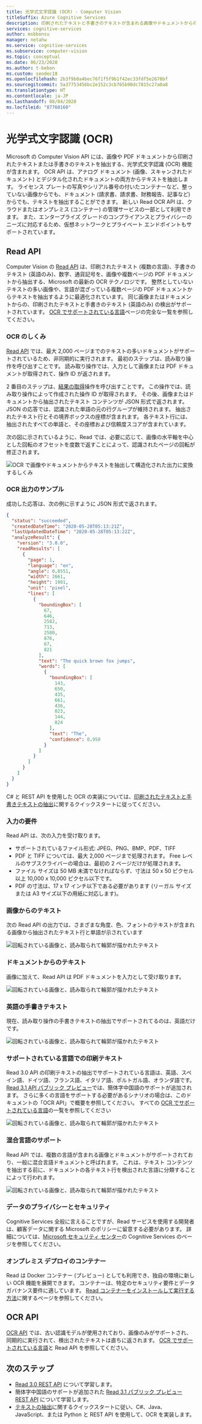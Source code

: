 ```yaml
---
title: 光学式文字認識 (OCR) - Computer Vision
titleSuffix: Azure Cognitive Services
description: 印刷されたテキストと手書きのテキストが含まれる画像やドキュメントからの、Computer Vision API を使用した光学式文字認識 (OCR) に関連する概念です。
services: cognitive-services
author: msbbonsu
manager: netahw
ms.service: cognitive-services
ms.subservice: computer-vision
ms.topic: conceptual
ms.date: 06/23/2020
ms.author: t-bebon
ms.custom: seodec18
ms.openlocfilehash: 2b3f9b0a4bec76f1f5f9b1f42ec33fdf5e2678bf
ms.sourcegitcommit: 5a37753456bc2e152c3cb765b90dc7815c27a0a8
ms.translationtype: HT
ms.contentlocale: ja-JP
ms.lasthandoff: 08/04/2020
ms.locfileid: "87760160"
---
```

# <a name="optical-character-recognition-ocr"></a>光学式文字認識 (OCR)

Microsoft の Computer Vision API には、画像や PDF ドキュメントから印刷されたテキストまたは手書きのテキストを抽出する、光学式文字認識 (OCR) 機能が含まれます。 OCR API は、アナログ ドキュメント (画像、スキャンされたドキュメント) とデジタル化されたドキュメントの両方からテキストを抽出します。 ライセンス プレートの写真やシリアル番号の付いたコンテナーなど、整っていない画像からでも、ドキュメント (請求書、請求書、財務報告、記事など) からでも、テキストを抽出することができます。 新しい Read OCR API は、クラウドまたはオンプレミス (コンテナー) の管理サービスの一部として利用できます。 また、エンタープライズ グレードのコンプライアンスとプライバシーのニーズに対応するため、仮想ネットワークとプライベート エンドポイントもサポートされています。

## <a name="read-api"></a>Read API 

Computer Vision の [Read API](https://westcentralus.dev.cognitive.microsoft.com/docs/services/computer-vision-v3-ga/operations/5d986960601faab4bf452005) は、印刷されたテキスト (複数の言語)、手書きのテキスト (英語のみ)、数字、通貨記号を、画像や複数ページの PDF ドキュメントから抽出する、Microsoft の最新の OCR テクノロジです。 整然としていないテキストの多い画像や、言語が混ざっている複数ページの PDF ドキュメントからテキストを抽出するように最適化されています。 同じ画像またはドキュメントからの、印刷されたテキストと手書きのテキスト (英語のみ) の検出がサポートされています。 [OCR でサポートされている言語](https://docs.microsoft.com/azure/cognitive-services/computer-vision/language-support#optical-character-recognition-ocr)ページの完全な一覧を参照してください。

### <a name="how-ocr-works"></a>OCR のしくみ

[Read API](https://westcentralus.dev.cognitive.microsoft.com/docs/services/computer-vision-v3-ga/operations/5d986960601faab4bf452005) では、最大 2,000 ページまでのテキストの多いドキュメントがサポートされているため、非同期的に実行されます。 最初のステップは、読み取り操作を呼び出すことです。 読み取り操作では、入力として画像または PDF ドキュメントが取得されて、操作 ID が返されます。 

2 番目のステップは、[結果の取得](https://westcentralus.dev.cognitive.microsoft.com/docs/services/computer-vision-v3-ga/operations/5d9869604be85dee480c8750)操作を呼び出すことです。 この操作では、読み取り操作によって作成された操作 ID が取得されます。 その後、画像またはドキュメントから抽出されたテキスト コンテンツが JSON 形式で返されます。 JSON の応答では、認識された単語の元の行グループが維持されます。 抽出されたテキスト行とその境界ボックスの座標が含まれます。 各テキスト行には、抽出されたすべての単語と、その座標および信頼度スコアが含まれています。

次の図に示されているように、Read では、必要に応じて、画像の水平軸を中心とした回転のオフセットを度数で返すことによって、認識されたページの回転が修正されます。

![OCR で画像やドキュメントからテキストを抽出して構造化された出力に変換するしくみ](./Images/how-ocr-works.svg)

### <a name="sample-ocr-output"></a>OCR 出力のサンプル

成功した応答は、次の例に示すように JSON 形式で返されます。

```json
{
  "status": "succeeded",
  "createdDateTime": "2020-05-28T05:13:21Z",
  "lastUpdatedDateTime": "2020-05-28T05:13:22Z",
  "analyzeResult": {
    "version": "3.0.0",
    "readResults": [
      {
        "page": 1,
        "language": "en",
        "angle": 0.8551,
        "width": 2661,
        "height": 1901,
        "unit": "pixel",
        "lines": [
          {
            "boundingBox": [
              67,
              646,
              2582,
              713,
              2580,
              876,
              67,
              821
            ],
            "text": "The quick brown fox jumps",
            "words": [
              {
                "boundingBox": [
                  143,
                  650,
                  435,
                  661,
                  436,
                  823,
                  144,
                  824
                ],
                "text": "The",
                "confidence": 0.958
              }
            ]
          }
        ]
      }
    ]
  }
}
```

C# と REST API を使用した OCR の実装については、[印刷されたテキストと手書きテキストの抽出](./QuickStarts/CSharp-hand-text.md)に関するクイックスタートに従ってください。

### <a name="input-requirements"></a>入力の要件

Read API は、次の入力を受け取ります。
* サポートされているファイル形式: JPEG、PNG、BMP、PDF、TIFF
* PDF と TIFF については、最大 2,000 ページまで処理されます。 Free レベルのサブスクライバーの場合は、最初の 2 ページだけが処理されます。
* ファイル サイズは 50 MB 未満でなければならず、寸法は 50 x 50 ピクセル以上 10,000 x 10,000 ピクセル以下です。
* PDF の寸法は、17 x 17 インチ以下である必要があります (リーガル サイズまたは A3 サイズ以下の用紙に対応します)。

### <a name="text-from-images"></a>画像からのテキスト

次の Read API の出力では、さまざまな角度、色、フォントのテキストが含まれる画像から抽出されたテキスト行と単語が示されています

![回転されている画像と、読み取られて輪郭が描かれたテキスト](./Images/text-from-images-example.png)

### <a name="text-from-documents"></a>ドキュメントからのテキスト

画像に加えて、Read API は PDF ドキュメントを入力として受け取ります。

![回転されている画像と、読み取られて輪郭が描かれたテキスト](./Images/text-from-documents-example.png)


### <a name="handwritten-text-in-english"></a>英語の手書きテキスト

現在、読み取り操作の手書きテキストの抽出でサポートされてるのは、英語だけです。

![回転されている画像と、読み取られて輪郭が描かれたテキスト](./Images/handwritten-example.png)

### <a name="printed-text-in-supported-languages"></a>サポートされている言語での印刷テキスト

Read 3.0 API の印刷テキストの抽出でサポートされている言語は、英語、スペイン語、ドイツ語、フランス語、イタリア語、ポルトガル語、オランダ語です。 [Read 3.1 API パブリック プレビュー](https://westus.dev.cognitive.microsoft.com/docs/services/computer-vision-v3-1-preview-1/operations/5d986960601faab4bf452005)では、簡体字中国語のサポートが追加されます。 さらに多くの言語をサポートする必要があるシナリオの場合は、このドキュメントの「OCR API」で概要を参照してください。 すべての [OCR でサポートされている言語](https://docs.microsoft.com/azure/cognitive-services/computer-vision/language-support#optical-character-recognition-ocr)の一覧を参照してください

![回転されている画像と、読み取られて輪郭が描かれたテキスト](./Images/supported-languages-example.png)

### <a name="mixed-languages-support"></a>混合言語のサポート

Read API では、複数の言語が含まれる画像とドキュメントがサポートされており、一般に混合言語ドキュメントと呼ばれます。 これは、テキスト コンテンツを抽出する前に、ドキュメントの各テキスト行を検出された言語に分類することによって行われます。

![回転されている画像と、読み取られて輪郭が描かれたテキスト](./Images/mixed-language-example.png)

### <a name="data-privacy-and-security"></a>データのプライバシーとセキュリティ

Cognitive Services 全般に言えることですが、Read サービスを使用する開発者は、顧客データに関する Microsoft のポリシーに留意する必要があります。 詳細については、[Microsoft セキュリティ センター](https://www.microsoft.com/en-us/trust-center/product-overview)の Cognitive Services のページを参照してください。

### <a name="containers-for-on-premise-deployment"></a>オンプレミス デプロイのコンテナー

Read は Docker コンテナー (プレビュー) としても利用でき、独自の環境に新しい OCR 機能を展開できます。 コンテナーは、特定のセキュリティ要件とデータ ガバナンス要件に適しています。 [Read コンテナーをインストールして実行する方法](https://docs.microsoft.com/azure/cognitive-services/computer-vision/computer-vision-how-to-install-containers)に関するページを参照してください。


## <a name="ocr-api"></a>OCR API

[OCR API](https://westus.dev.cognitive.microsoft.com/docs/services/5adf991815e1060e6355ad44/operations/56f91f2e778daf14a499e1fc) では、古い認識モデルが使用されており、画像のみがサポートされ、同期的に実行されて、検出されたテキストは直ちに返されます。 [OCR でサポートされている言語](https://docs.microsoft.com/azure/cognitive-services/computer-vision/language-support#optical-character-recognition-ocr)と Read API を参照してください。

## <a name="next-steps"></a>次のステップ

- [Read 3.0 REST API](https://westcentralus.dev.cognitive.microsoft.com/docs/services/computer-vision-v3-ga/operations/5d986960601faab4bf452005) について学習します。
- 簡体字中国語のサポートが追加された [Read 3.1 パブリック プレビュー REST API](https://westus.dev.cognitive.microsoft.com/docs/services/computer-vision-v3-1-preview-1/operations/5d986960601faab4bf452005) について学習します。
- [テキストの抽出](./QuickStarts/CSharp-hand-text.md)に関するクイックスタートに従い、C#、Java、JavaScript、または Python と REST API を使用して、OCR を実装します。
